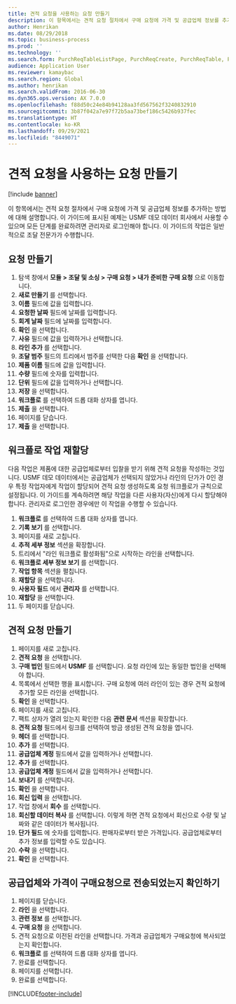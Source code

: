 ```yaml
---
title: 견적 요청을 사용하는 요청 만들기
description: 이 항목에서는 견적 요청 절차에서 구매 요청에 가격 및 공급업체 정보를 추가하는 방법에 대해 설명합니다.
author: Henrikan
ms.date: 08/29/2018
ms.topic: business-process
ms.prod: ''
ms.technology: ''
ms.search.form: PurchReqTableListPage, PurchReqCreate, PurchReqTable, PurchReqLineRelatedDocuments, EcoResCategorySingleLookup, PurchReqWorkflowDropDialog, WorkflowSubmitDialog, WorkflowStatus, WorkflowWorkItemActionDialog, WorkflowUserListLookup, PurchReqCopyRFQ, SysDataAreaSelectLookup, PurchRFQCaseTable, PurchRFQEditLines, PurchRFQReplyTable, UnitOfMeasureLookup
audience: Application User
ms.reviewer: kamaybac
ms.search.region: Global
ms.author: henrikan
ms.search.validFrom: 2016-06-30
ms.dyn365.ops.version: AX 7.0.0
ms.openlocfilehash: f88d50c24e84b94128aa3fd567562f3240832910
ms.sourcegitcommit: 3b87f042a7e97f72b5aa73bef186c5426b937fec
ms.translationtype: HT
ms.contentlocale: ko-KR
ms.lasthandoff: 09/29/2021
ms.locfileid: "8449071"
---
```

# <a name="create-a-requisition-that-uses-an-rfq"></a>견적 요청을 사용하는 요청 만들기

[!include [banner](../../includes/banner.md)]

이 항목에서는 견적 요청 절차에서 구매 요청에 가격 및 공급업체 정보를 추가하는 방법에 대해 설명합니다. 이 가이드에 표시된 예제는 USMF 데모 데이터 회사에서 사용할 수 있으며 모든 단계를 완료하려면 관리자로 로그인해야 합니다. 이 가이드의 작업은 일반적으로 조달 전문가가 수행합니다.


## <a name="create-a-requisition"></a>요청 만들기
1. 탐색 창에서 **모듈 > 조달 및 소싱 > 구매 요청 > 내가 준비한 구매 요청** 으로 이동합니다.
2. **새로 만들기** 를 선택합니다.
3. **이름** 필드에 값을 입력합니다.
4. **요청한 날짜** 필드에 날짜를 입력합니다.
5. **회계 날짜** 필드에 날짜를 입력합니다.
6. **확인** 을 선택합니다.
7. **사유** 필드에 값을 입력하거나 선택합니다.
8. **라인 추가** 를 선택합니다.
9. **조달 범주** 필드의 트리에서 범주를 선택한 다음 **확인** 을 선택합니다.
10. **제품 이름** 필드에 값을 입력합니다.
11. **수량** 필드에 숫자를 입력합니다.
12. **단위** 필드에 값을 입력하거나 선택합니다.
13. **저장** 을 선택합니다.
14. **워크플로** 를 선택하여 드롭 대화 상자를 엽니다.
15. **제출** 을 선택합니다.
16. 페이지를 닫습니다.
17. **제출** 을 선택합니다.

## <a name="reassign-a-workflow-task"></a>워크플로 작업 재할당
다음 작업은 제품에 대한 공급업체로부터 입찰을 받기 위해 견적 요청을 작성하는 것입니다. USMF 데모 데이터에서는 공급업체가 선택되지 않았거나 라인의 단가가 0인 경우 특정 작업자에게 작업이 할당되어 견적 요청 생성하도록 요청 워크플로가 규칙으로 설정됩니다. 이 가이드를 계속하려면 해당 작업을 다른 사용자(자신)에게 다시 할당해야 합니다. 관리자로 로그인한 경우에만 이 작업을 수행할 수 있습니다.  

1. **워크플로** 를 선택하여 드롭 대화 상자를 엽니다.
2. **기록 보기** 를 선택합니다.
3. 페이지를 새로 고칩니다.
4. **추적 세부 정보** 섹션을 확장합니다.
5. 트리에서 "라인 워크플로 활성화됨"으로 시작하는 라인을 선택합니다.
6. **워크플로 세부 정보 보기** 를 선택합니다.
7. **작업 항목** 섹션을 펼칩니다.
8. **재할당** 을 선택합니다.
9. **사용자 필드** 에서 **관리자** 를 선택합니다.
10. **재할당** 을 선택합니다.
11. 두 페이지를 닫습니다.

## <a name="create-an-rfq"></a>견적 요청 만들기

1. 페이지를 새로 고칩니다.
2. **견적 요청** 을 선택합니다.
3. **구매 법인** 필드에서 **USMF** 를 선택합니다. 요청 라인에 있는 동일한 법인을 선택해야 합니다.  
4. 목록에서 선택한 행을 표시합니다. 구매 요청에 여러 라인이 있는 경우 견적 요청에 추가할 모든 라인을 선택합니다.  
5. **확인** 을 선택합니다.
6. 페이지를 새로 고칩니다.
7. 팩트 상자가 열려 있는지 확인한 다음 **관련 문서** 섹션을 확장합니다.
8. **견적 요청** 필드에서 링크를 선택하여 방금 생성된 견적 요청을 엽니다.
9. **헤더** 를 선택합니다.
10. **추가** 를 선택합니다.
11. **공급업체 계정** 필드에서 값을 입력하거나 선택합니다.
12. **추가** 를 선택합니다.
13. **공급업체 계정** 필드에서 값을 입력하거나 선택합니다.
14. **보내기** 를 선택합니다.
15. **확인** 을 선택합니다.
16. **회신 입력** 을 선택합니다.
17. 작업 창에서 **회수** 를 선택합니다.
18. **회신할 데이터 복사** 를 선택합니다. 이렇게 하면 견적 요청에서 회신으로 수량 및 날짜와 같은 데이터가 복사됩니다.  
19. **단가 필드** 에 숫자를 입력합니다. 판매자로부터 받은 가격입니다. 공급업체로부터 추가 정보를 입력할 수도 있습니다.  
20. **수락** 을 선택합니다.
21. **확인** 을 선택합니다.

## <a name="verify-that-vendor-and-price-have-been-transferred-to-the-requisition"></a>공급업체와 가격이 구매요청으로 전송되었는지 확인하기
1. 페이지를 닫습니다.
2. **라인** 을 선택합니다.
3. **관련 정보** 를 선택합니다.
4. **구매 요청** 을 선택합니다.
5. 견적 요청으로 이전된 라인을 선택합니다. 가격과 공급업체가 구매요청에 복사되었는지 확인합니다.  
6. **워크플로** 를 선택하여 드롭 대화 상자를 엽니다.
7. 완료를 선택합니다.
8. 페이지를 선택합니다.
9. 완료를 선택합니다.



[!INCLUDE[footer-include](../../../includes/footer-banner.md)]